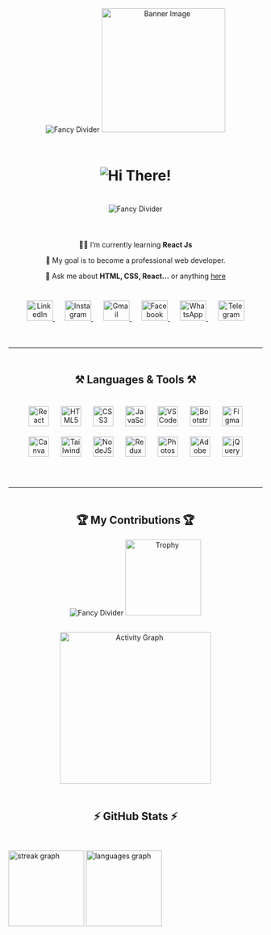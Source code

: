 <!-- Start of README -->
<div align="center">
  <img src="https://user-images.githubusercontent.com/73097560/115834477-dbab4500-a447-11eb-908a-139a6edaec5c.gif" alt="Fancy Divider" style="margin-bottom: 20px;" />

  <img height="245" src="https://scontent.fdac99-1.fna.fbcdn.net/v/t39.30808-6/441920728_122132517722252868_962060602298992394_n.png?stp=dst-png_s960x960&_nc_cat=109&ccb=1-7&_nc_sid=cc71e4&_nc_eui2=AeGruO1PBW0yoRqsVBGYPnQl8RfbxbK68frxF9vFsrrx-oWOItR1L8NFGb1Ux0zidULvacUIWx6sk1IGKLXnxD0S&_nc_ohc=hWj7XNRLdxIQ7kNvgGUWWmT&_nc_ht=scontent.fdac99-1.fna&oh=00_AYBlK1bbVHEU8JHzaTdbWM3Ll_vSWVtbH_vATyEFVr_QPw&oe=66DCB448" alt="Banner Image" style="margin-bottom: 30px;" />

  <h1 align="center" style="margin-bottom: 40px;">
    <img src="https://readme-typing-svg.herokuapp.com/?font=Righteous&size=35&center=true&vCenter=true&width=500&height=70&duration=4000&lines=Hi+There!+👋;+I'm+Rafin+Hasan!" alt="Hi There!" />
  </h1>

  <img src="https://user-images.githubusercontent.com/73097560/115834477-dbab4500-a447-11eb-908a-139a6edaec5c.gif" alt="Fancy Divider" style="margin-bottom: 40px;" />
</div>

<div align="center" style="margin-bottom: 40px;">
  <p>👨‍🏫 I’m currently learning <strong>React Js</strong></p>
  <p>🎯 My goal is to become a professional web developer.</p>
  <p>💬 Ask me about <strong>HTML, CSS, React...</strong> or anything <a href="https://github.com/Rafin-Hasan" target="_blank">here</a></p>
</div>

<div align="center" style="margin-bottom: 50px;">
  <a href="www.linkedin.com/in/rafin-hasan-340723301" target="_blank" style="margin-right: 20px;">
    <img src="https://raw.githubusercontent.com/maurodesouza/profile-readme-generator/master/src/assets/icons/social/linkedin/default.svg" width="52" height="40" alt="LinkedIn" />
  </a>
  <a href="https://www.instagram.com/rafinhasan.web/" target="_blank" style="margin-right: 20px;">
    <img src="https://raw.githubusercontent.com/maurodesouza/profile-readme-generator/master/src/assets/icons/social/instagram/default.svg" width="52" height="40" alt="Instagram" />
  </a>
  <a href="mailto:rafinhasan.web@gmail.com" target="_blank" style="margin-right: 20px;">
    <img src="https://raw.githubusercontent.com/maurodesouza/profile-readme-generator/master/src/assets/icons/social/gmail/default.svg" width="52" height="40" alt="Gmail" />
  </a>
  <a href="https://www.facebook.com/profile.php?id=61557586061839" target="_blank" style="margin-right: 20px;">
    <img src="https://raw.githubusercontent.com/maurodesouza/profile-readme-generator/master/src/assets/icons/social/facebook/default.svg" width="52" height="40" alt="Facebook" />
  </a>
  <a href="https://wa.me/+8801778566730" target="_blank" style="margin-right: 20px;">
    <img src="https://raw.githubusercontent.com/maurodesouza/profile-readme-generator/master/src/assets/icons/social/whatsapp/default.svg" width="52" height="40" alt="WhatsApp" />
  </a>
  <a href="https://t.me/+8801778566730" target="_blank">
    <img src="https://raw.githubusercontent.com/maurodesouza/profile-readme-generator/master/src/assets/icons/social/telegram/default.svg" width="52" height="40" alt="Telegram" />
  </a>
</div>

<hr style="margin: 50px 0;" />

<h2 align="center" style="margin-bottom: 30px;">⚒️ Languages & Tools ⚒️</h2>

<div align="center" style="margin-bottom: 50px;">
  <img src="https://cdn.jsdelivr.net/gh/devicons/devicon/icons/react/react-original.svg" height="40" alt="React" style="margin: 10px;" />
  <img src="https://cdn.jsdelivr.net/gh/devicons/devicon/icons/html5/html5-original.svg" height="40" alt="HTML5" style="margin: 10px;" />
  <img src="https://cdn.jsdelivr.net/gh/devicons/devicon/icons/css3/css3-original.svg" height="40" alt="CSS3" style="margin: 10px;" />
  <img src="https://cdn.jsdelivr.net/gh/devicons/devicon/icons/javascript/javascript-original.svg" height="40" alt="JavaScript" style="margin: 10px;" />
  <img src="https://cdn.jsdelivr.net/gh/devicons/devicon/icons/vscode/vscode-original.svg" height="40" alt="VSCode" style="margin: 10px;" />
  <img src="https://cdn.jsdelivr.net/gh/devicons/devicon/icons/bootstrap/bootstrap-original.svg" height="40" alt="Bootstrap" style="margin: 10px;" />
  <img src="https://cdn.jsdelivr.net/gh/devicons/devicon/icons/figma/figma-original.svg" height="40" alt="Figma" style="margin: 10px;" />
  <img src="https://cdn.jsdelivr.net/gh/devicons/devicon/icons/canva/canva-original.svg" height="40" alt="Canva" style="margin: 10px;" />
  <img src="https://cdn.simpleicons.org/tailwindcss/06B6D4" height="40" alt="TailwindCSS" style="margin: 10px;" />
  <img src="https://cdn.jsdelivr.net/gh/devicons/devicon/icons/nodejs/nodejs-original.svg" height="40" alt="NodeJS" style="margin: 10px;" />
  <img src="https://cdn.simpleicons.org/redux/764ABC" height="40" alt="Redux" style="margin: 10px;" />
  <img src="https://cdn.simpleicons.org/adobephotoshop/31A8FF" height="40" alt="Photoshop" style="margin: 10px;" />
  <img src="https://skillicons.dev/icons?i=ai" height="40" alt="Adobe Illustrator" style="margin: 10px;" />
  <img src="https://cdn.jsdelivr.net/gh/devicons/devicon/icons/jquery/jquery-original.svg" height="40" alt="jQuery" style="margin: 10px;" />
</div>

<hr style="margin: 50px 0;" />

<div align="center" style="margin-bottom: 50px;">
  <h2>🏆 My Contributions 🏆</h2>
  <img src="https://user-images.githubusercontent.com/73097560/115834477-dbab4500-a447-11eb-908a-139a6edaec5c.gif" alt="Fancy Divider" style="margin-bottom: 30px;" />
  <img src="https://github-profile-trophy.vercel.app/?username=Rafin-hasan&theme=dracula&column=-1&row=1&margin-w=11&margin-h=5&no-bg=false&no-frame=false&order=4" height="150" alt="Trophy" style="margin-bottom: 30px;" />
  <img src="https://github-readme-activity-graph.vercel.app/graph?username=Rafin-hasan&radius=16&theme=react&area=true&order=5&hide_border=true&hide_title=false" height="300" alt="Activity Graph" />
</div>

<h2 align="center" style="margin-bottom: 30px;">⚡ GitHub Stats ⚡</h2>
<br/>
<div class:"flex justify-center">
  <img src="https://streak-stats.demolab.com?user=Rafin-Hasan&locale=en&mode=daily&theme=chartreuse-dark&hide_border=false&border_radius=5&order=3" height="150" alt="streak graph"  />
  <img src="https://github-readme-stats.vercel.app/api/top-langs?username=Rafin-Hasan&locale=en&hide_title=false&layout=compact&card_width=320&langs_count=5&theme=vision-friendly-dark&hide_border=false&order=2" height="150" alt="languages graph"  />
</div>

<div align="right">
</div>

###




<!-- End of README -->
